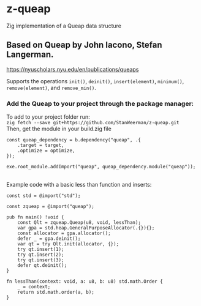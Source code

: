 # z-queap
Zig implementation of a Queap data structure

## Based on Queap by John Iacono, Stefan Langerman.
https://nyuscholars.nyu.edu/en/publications/queaps

Supports the operations `init()`, `deinit()`, `insert(element)`, `minimum()`, `remove(element)`, and `remove_min()`.

### Add the Queap to your project through the package manager:
To add to your project folder run:
<br>
`zig fetch --save git+https://github.com/StanWeerman/z-queap.git`
<br>
Then, get the module in your build.zig file
```
const queap_dependency = b.dependency("queap", .{
    .target = target,
    .optimize = optimize,
});

exe.root_module.addImport("queap", queap_dependency.module("queap"));
```

<br>
Example code with a basic less than function and inserts:
<br>

```
const std = @import("std");

const zqueap = @import("queap");

pub fn main() !void {
    const Qlt = zqueap.Queap(u8, void, lessThan);
    var gpa = std.heap.GeneralPurposeAllocator(.{}){};
    const allocator = gpa.allocator();
    defer _ = gpa.deinit();
    var qt = try Qlt.init(allocator, {});
    try qt.insert(1);
    try qt.insert(2);
    try qt.insert(3);
    defer qt.deinit();
}

fn lessThan(context: void, a: u8, b: u8) std.math.Order {
    _ = context;
    return std.math.order(a, b);
}
```
